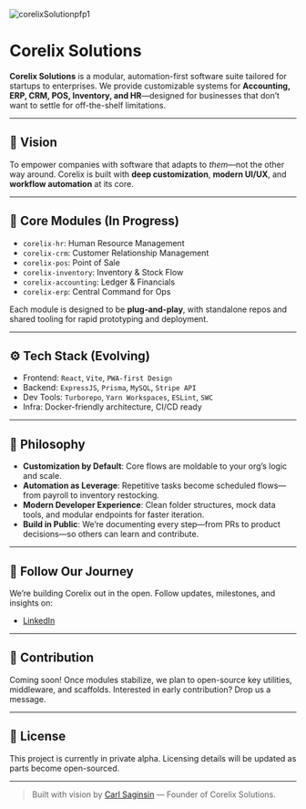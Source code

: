 ![corelixSolutionpfp1](https://github.com/user-attachments/assets/6def5e15-7ef3-4305-8c14-ec1d98891959)

# Corelix Solutions


**Corelix Solutions** is a modular, automation-first software suite tailored for startups to enterprises. We provide customizable systems for **Accounting, ERP, CRM, POS, Inventory, and HR**—designed for businesses that don’t want to settle for off-the-shelf limitations.

---

## 🚀 Vision

To empower companies with software that adapts to *them*—not the other way around. Corelix is built with **deep customization**, **modern UI/UX**, and **workflow automation** at its core.

---

## 🧱 Core Modules (In Progress)

- `corelix-hr`: Human Resource Management
- `corelix-crm`: Customer Relationship Management
- `corelix-pos`: Point of Sale
- `corelix-inventory`: Inventory & Stock Flow
- `corelix-accounting`: Ledger & Financials
- `corelix-erp`: Central Command for Ops

Each module is designed to be **plug-and-play**, with standalone repos and shared tooling for rapid prototyping and deployment.

---

## ⚙️ Tech Stack (Evolving)

- Frontend: `React`, `Vite`, `PWA-first Design`
- Backend: `ExpressJS`, `Prisma`, `MySQL`, `Stripe API`
- Dev Tools: `Turborepo`, `Yarn Workspaces`, `ESLint`, `SWC`
- Infra: Docker-friendly architecture, CI/CD ready

---

## 📖 Philosophy

- **Customization by Default**: Core flows are moldable to your org’s logic and scale.
- **Automation as Leverage**: Repetitive tasks become scheduled flows—from payroll to inventory restocking.
- **Modern Developer Experience**: Clean folder structures, mock data tools, and modular endpoints for faster iteration.
- **Build in Public**: We’re documenting every step—from PRs to product decisions—so others can learn and contribute.

---

## 💬 Follow Our Journey

We’re building Corelix out in the open. Follow updates, milestones, and insights on:
- [LinkedIn](https://www.linkedin.com/company/corelix)


---

## 🙌 Contribution

Coming soon! Once modules stabilize, we plan to open-source key utilities, middleware, and scaffolds. Interested in early contribution? Drop us a message.

---

## 📜 License

This project is currently in private alpha. Licensing details will be updated as parts become open-sourced.

---

> Built with vision by [Carl Saginsin](https://www.carlsaginsin.tech/) — Founder of Corelix Solutions.
